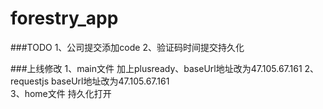# forestry_app

###TODO
1、公司提交添加code
2、验证码时间提交持久化

###上线修改
1、main文件 加上plusready、baseUrl地址改为47.105.67.161
2、requestjs baseUrl地址改为47.105.67.161   
3、home文件 持久化打开  